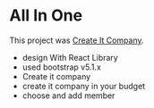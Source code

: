 # All In One

This project was [Create It Company](https://github.com/ProgrammingHeroWC4/the-superhero-direction-Satayjit-Biswas).

* design With React Library
* used bootstrap v5.1.x 
* Create it company
* create it company in your budget
* choose and add member
